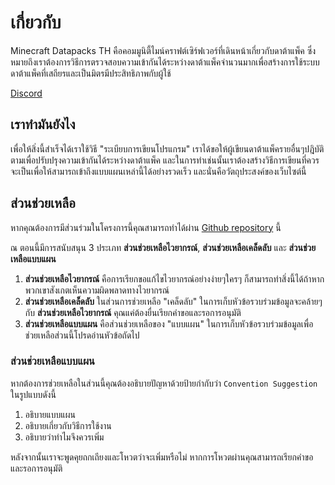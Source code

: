 # เกี่ยวกับ

Minecraft Datapacks TH คือคอมมูนิตี้ไมน์คราฟต์เซิร์ฟเวอร์ที่เดินหน้าเกี่ยวกับดาต้าแพ็ค ซึ่งหมายถึงเราต้องการวิธีการตรวจสอบความเข้ากันได้ระหว่างดาต้าแพ็คจำนวนมากเพื่อสร้างการใช้ระบบดาต้าแพ็คที่เสถียรและเป็นมิตรมีประสิทธิภาพกับผู้ใช้

[Discord](https://discord.gg/KgbVpmz)

## เราทำมันยังไง

เพื่อให้สิ่งนี้สำเร็จได้เราใช้วิธี "ระเบียบการเขียนโปรแกรม" เราได้ขอให้ผู้เขียนดาต้าแพ็ครายอื่นๆปฎิบัติตามเพื่อปรับปรุงความเข้ากันได้ระหว่างดาต้าแพ็ค และในการทำเช่นนั้นเราต้องสร้างวิธีการเขียนที่ควรจะเป็นเพื่อให้สามารถเข้าถึงแบบแผนเหล่านี้ได้อย่างรวดเร็ว และนั่นคือวัตถุประสงค์ของเว็บไซต์นี้

## ส่วนช่วยเหลือ

หากคุณต้องการมีส่วนร่วมในโครงการนี้คุณสามารถทำได้ผ่าน [ Github repository](https://github.com/mc-datapacks) นี้

ณ ตอนนี้มีการสนับสนุน 3 ประเภท **ส่วนช่วยเหลือไวยากรณ์**, **ส่วนช่วยเหลือเคล็ดลับ** และ **ส่วนช่วยเหลือแบบแผน**

1. **ส่วนช่วยเหลือไวยากรณ์** คือการเรียกขอแก้ไขไวยากรณ์อย่างง่ายๆใครๆ ก็สามารถทำสิ่งนี้ได้ถ้าหากพวกเขาสังเกตเห็นความผิดพลาดทางไวยากรณ์
2. **ส่วนช่วยเหลือเคล็ดลับ** ในส่วนการช่วยเหลือ "เคล็ดลับ" ในการเก็บหัวข้อรวบร่วมข้อมูลจะคล้ายๆกับ **ส่วนช่วยเหลือไวยากรณ์** คุณแค่ต้องยื่นเรียกคำขอและรอการอนุมัติ
3. **ส่วนช่วยเหลือแบบแผน** คือส่วนช่วยเหลือของ "แบบแผน" ในการเก็บหัวข้อรวบร่วมข้อมูลเพื่อช่วยเหลือส่วนนี้โปรดอ่านหัวข้อถัดไป

### ส่วนช่วยเหลือแบบแผน

หากต้องการช่วยเหลือในส่วนนี้คุณต้องอธิบายปัญหาด้วยป้ายกำกับว่า `Convention Suggestion` ในรูปแบบดังนี้

1) อธิบายแบบแผน
2) อธิบายเกี่ยวกับวิธีการใช้งาน
3) อธิบายว่าทำไมจึงควรเพิ่ม

หลังจากนั้นเราจะพูดคุยถกเถียงและโหวตว่าจะเพิ่มหรือไม่ หากการโหวตผ่านคุณสามารถเรียกคำขอและรอการอนุมัติ
